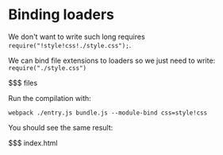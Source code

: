 # Binding loaders

We don't want to write such long requires `require("!style!css!./style.css");`.

We can bind file extensions to loaders so we just need to write: `require("./style.css")`

$$$ files

Run the compilation with:

``` text
webpack ./entry.js bundle.js --module-bind css=style!css
```

You should see the same result:

$$$ index.html
